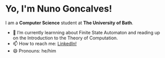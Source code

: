 # Yo, I'm Nuno Goncalves! 

I am a **Computer Science** student at **The University of Bath**. 

- 🌱 I’m currently learnning about Finite State Automaton and reading up on the Introduction to the Theory of Computation.
- 📫 How to reach me: [LinkedIn!](https://www.linkedin.com/in/goncalves-925b18162/)
- 😄 Pronouns: he/him
